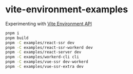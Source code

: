 # vite-environment-examples

Experimenting with [Vite Environment API](https://github.com/vitejs/vite/pull/16129)

```sh
pnpm i
pnpm build
pnpm -C examples/react-ssr dev
pnpm -C examples/react-ssr-workerd dev
pnpm -C examples/react-server dev
pnpm -C examples/workerd-cli cli
pnpm -C examples/vue-ssr dev-workerd
pnpm -C examples/vue-ssr-extra dev
```

